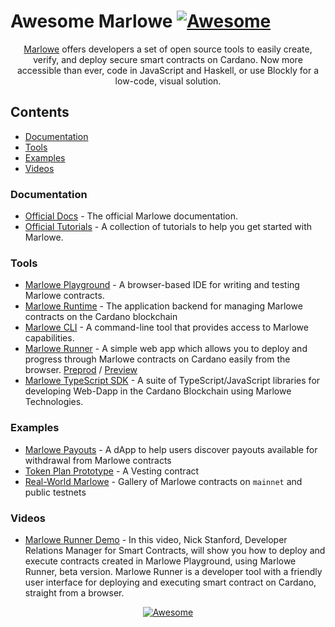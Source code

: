 # Awesome Marlowe [![Awesome](https://awesome.re/badge.svg)](https://awesome.re)

<div align="center">
  <p>
    <a href="https://marlowe.iohk.io/">Marlowe</a> offers developers a set of open source tools to easily create, verify, and deploy secure smart contracts on Cardano. Now more accessible than ever, code in JavaScript and Haskell, or use Blockly for a low-code, visual solution.
  </p>
</div>

## Contents

- [Documentation](#documentation)
- [Tools](#tools)
- [Examples](#examples)
- [Videos](#videos)

### Documentation

- [Official Docs](https://docs.marlowe.iohk.io/docs/introduction) - The official Marlowe documentation.
- [Official Tutorials](https://docs.marlowe.iohk.io/tutorials) - A collection of tutorials to help you get started with Marlowe.

### Tools

- [Marlowe Playground](https://play.marlowe.iohk.io/) - A browser-based IDE for writing and testing Marlowe contracts.
- [Marlowe Runtime](https://docs.marlowe.iohk.io/docs/developer-tools/runtime/marlowe-runtime) - The application backend for managing Marlowe contracts on the Cardano blockchain
- [Marlowe CLI](https://docs.marlowe.iohk.io/docs/developer-tools/marlowe-cli) - A command-line tool that provides access to Marlowe capabilities.
- [Marlowe Runner](https://github.com/input-output-hk/marlowe-runner) - A simple web app which allows you to deploy and progress through Marlowe contracts on Cardano easily from the browser. [Preprod](https://preprod.runner.marlowe.iohk.io/) / [Preview](https://preview.runner.marlowe.iohk.io/)
- [Marlowe TypeScript SDK](https://github.com/input-output-hk/marlowe-ts-sdk) - A suite of TypeScript/JavaScript libraries for developing Web-Dapp in the Cardano Blockchain using Marlowe Technologies.

### Examples

- [Marlowe Payouts](https://github.com/input-output-hk/marlowe-payouts) - A dApp to help users discover payouts available for withdrawal from Marlowe contracts
- [Token Plan Prototype](https://github.com/input-output-hk/marlowe-token-plans) - A Vesting contract
- [Real-World Marlowe](https://github.com/input-output-hk/real-world-marlowe/blob/main/ReadMe.md) - Gallery of Marlowe contracts on `mainnet` and public testnets

### Videos

- [Marlowe Runner Demo](https://www.youtube.com/watch?v=B5XcH0j7Y7w&ab_channel=InputOutput) - In this video, Nick Stanford, Developer Relations Manager for Smart Contracts, will show you how to deploy and execute contracts created in Marlowe Playground, using Marlowe Runner, beta version. Marlowe Runner is a developer tool with a friendly user interface for deploying and executing smart contract on Cardano, straight from a browser.

<div align="center"><a href="https://awesome.re"><img src="https://awesome.re/badge-flat2.svg" alt="Awesome"></a></div>
